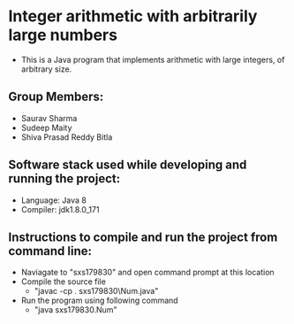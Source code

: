 # **Integer arithmetic with arbitrarily large numbers**
- This is a Java program that implements arithmetic with large integers, of arbitrary size.

## **Group Members**:
- Saurav Sharma 
- Sudeep Maity
- Shiva Prasad Reddy Bitla

## **Software stack used while developing and running the project**:
- Language: Java 8
- Compiler: jdk1.8.0_171

## **Instructions to compile and run the project from command line**:
- Naviagate to "sxs179830" and open command prompt at this location
- Compile the source file 
   - "javac -cp . sxs179830\Num.java"
- Run the program using following command
   - "java sxs179830.Num"
